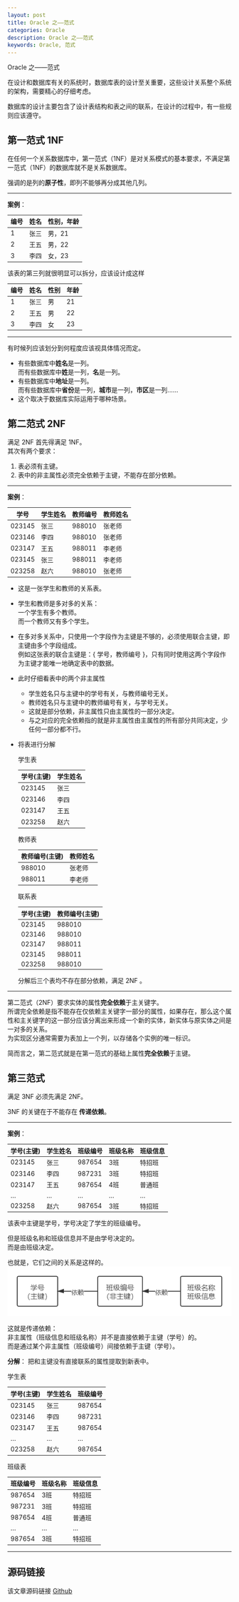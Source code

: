 ```yaml
---
layout: post
title: Oracle 之——范式
categories: Oracle
description: Oracle 之——范式
keywords: Oracle, 范式
---
```


Oracle 之——范式

在设计和数据库有关的系统时，数据库表的设计至关重要，这些设计关系整个系统的架构，需要精心的仔细考虑。

数据库的设计主要包含了设计表结构和表之间的联系，在设计的过程中，有一些规则应该遵守。

## 第一范式 1NF
在任何一个关系数据库中，第一范式（1NF）是对关系模式的基本要求，不满足第一范式（1NF）的数据库就不是关系数据库。

强调的是列的**原子性**，即列不能够再分成其他几列。 


----------


**案例**：
	
| 编号 | 姓名 | 性别，年龄 |
| ------ | ------ | --------------- | 
| 1 | 张三 | 男，21 |
| 2 | 王五 | 男，22 |
| 3 | 李四 | 女，23 |

该表的第三列就很明显可以拆分，应该设计成这样

| 编号 | 姓名 | 性别 | 年龄 |
| ---- | ---- | ---- | ---- |
| 1 | 张三 | 男 | 21 |
| 2 | 王五 | 男 | 22 |
| 3 | 李四 | 女 | 23 |


----------


有时候列应该划分到何程度应该视具体情况而定。
- 有些数据库中**姓名**是一列。<br>
	而有些数据库中**姓**是一列，**名**是一列。<br>
- 有些数据库中**地址**是一列。<br>
	而有些数据库中**省份**是一列，**城市**是一列，**市区**是一列……
- 这个取决于数据库实际运用于哪种场景。

## 第二范式 2NF

满足 2NF 首先得满足 1NF。<br>
其次有两个要求：
1. 表必须有主键。
2. 表中的非主属性必须完全依赖于主键，不能存在部分依赖。


----------


**案例**：

| 学号 | 学生姓名 | 教师编号 | 教师姓名 |
| ---- | ---- | ---- | ---- |
| 023145 | 张三 | 988010 | 张老师 |
| 023146 | 李四 | 988010 | 张老师 |
| 023147 | 王五 | 988011 | 李老师 |
| 023145 | 张三 | 988011 | 李老师 |
| 023258 | 赵六 | 988010 | 张老师 |

- 这是一张学生和教师的关系表。
- 学生和教师是多对多的关系：<br>
	一个学生有多个教师。<br>
	而一个教师又有多个学生。
- 在多对多关系中，只使用一个字段作为主键是不够的，必须使用联合主键，即主键由多个字段组成。<br>
	例如这张表的联合主键是：{ 学号，教师编号 }，只有同时使用这两个字段作为主键才能唯一地确定表中的数据。
- 此时仔细看表中的两个非主属性
	- 学生姓名只与主键中的学号有关，与教师编号无关。
	- 教师姓名只与主键中的教师编号有关，与学号无关。
	- 这就是部分依赖，非主属性只由主属性的一部分决定。
	- 与之对应的完全依赖指的就是非主属性由主属性的所有部分共同决定，少任何一部分都不行。
- 将表进行分解
	
	学生表
	
	| 学号(主键) | 学生姓名 |
	| ---- | ---- |
	| 023145 | 张三 |
	| 023146 | 李四 |
	| 023147 | 王五 |
	| 023258 | 赵六 |
	
	教师表
	
	| 教师编号(主键) | 教师姓名 |
	| ---- | ---- |
	| 988010 | 张老师 |
	| 988011 | 李老师 |
	
	联系表
	
	| 学号(主键) | 教师编号(主键) |
	| ---- | ---- |
	| 023145 | 988010 |
	| 023146 | 988010 |
	| 023147 | 988011 |
	| 023145 | 988011 |
	| 023258 | 988010 |
	
	分解后三个表均不存在部分依赖，满足 2NF 。
	


----------

 第二范式（2NF）要求实体的属性**完全依赖**于主关键字。<br>
所谓完全依赖是指不能存在仅依赖主关键字一部分的属性，如果存在，那么这个属性和主关键字的这一部分应该分离出来形成一个新的实体，新实体与原实体之间是一对多的关系。<br>
为实现区分通常需要为表加上一个列，以存储各个实例的唯一标识。<br>

简而言之，第二范式就是在第一范式的基础上属性**完全依赖**于主键。

	
## 第三范式

满足 3NF 必须先满足 2NF。

3NF 的关键在于不能存在 **传递依赖**。


----------


**案例**：

| 学号(主键) | 学生姓名 | 班级编号 | 班级名称 | 班级信息 |
| ---- | ---- | ---- | ---- | ---- |
| 023145 | 张三 | 987654 | 3班 | 特招班 |
| 023146 | 李四 | 987231 | 3班 | 特招班 |
| 023147 | 王五 | 987654 | 4班 | 普通班 |
| … | … | … | … | … |
| 023258 | 赵六 | 987654 | 3班 | 特招班 |

该表中主键是学号，学号决定了学生的班级编号。

但是班级名称和班级信息并不是由学号决定的。<br>
而是由班级决定。

也就是，它们之间的关系是这样的。
![enter description here](/images/posts/oracle/nf/3nf.png)

这就是传递依赖：<br>
非主属性（班级信息和班级名称）并不是直接依赖于主键（学号）的。<br>
而是通过某个非主属性（班级编号）间接依赖于主键（学号）。

**分解**：
把和主键没有直接联系的属性提取到新表中。

学生表

| 学号(主键) | 学生姓名 | 班级编号 |
| ---- | ---- | ---- |
| 023145 | 张三 | 987654 |
| 023146 | 李四 | 987231 |
| 023147 | 王五 | 987654 |
| … | … | … |
| 023258 | 赵六 | 987654 |

班级表

| 班级编号 | 班级名称 | 班级信息 |
| ---- | ---- | ---- |
| 987654 | 3班 | 特招班 |
| 987231 | 3班 | 特招班 |
| 987654 | 4班 | 普通班 |
| … | … | … |
| 987654 | 3班 | 特招班 |


----------


## 源码链接
该文章源码链接 [Github](url)